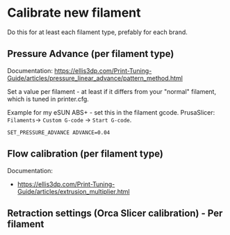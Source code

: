 # Calibrate new filament
Do this for at least each filament type, prefably for each brand.

## Pressure Advance (per filament type)
Documentation: https://ellis3dp.com/Print-Tuning-Guide/articles/pressure_linear_advance/pattern_method.html

Set a value per filament - at least if it differs from your "normal" filament, which is tuned in printer.cfg.

Example for my eSUN ABS+ - set this in the filament gcode.
PrusaSlicer: `Filaments`-> `Custom G-code` -> `Start G-code`.

```G-Code
SET_PRESSURE_ADVANCE ADVANCE=0.04
```

## Flow calibration (per filament type)
Documentation:
- https://ellis3dp.com/Print-Tuning-Guide/articles/extrusion_multiplier.html

## Retraction settings (Orca Slicer calibration) - Per filament
